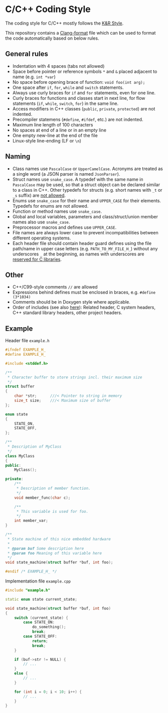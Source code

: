 # C/C++ Coding Style

The coding style for C/C++ mostly follows the [K&R Style](https://en.wikipedia.org/wiki/Indentation_style#K.26R_style).

This repository contains a [Clang-format](https://clang.llvm.org/docs/ClangFormat.html) file which can be used to format the code automatically based on below rules.

## General rules

- Indentation with 4 spaces (tabs not allowed)
- Space before pointer or reference symbols `*` and `&` placed adjacent to name (e.g. `int *var`)
- No space before opening brace of function: `void foo(int arg);`
- One space after `if`, `for`, `while` and `switch` statements.
- Always use curly braces for `if` and `for` statements, even for one line.
- Curly braces for functions and classes start in next line, for flow statements (`if`, `while`, `switch`, `for`) in the same line.
- Access modifiers in C++ classes (`public`, `private`, `protected`) are not indented.
- Precompiler statemens (`#define`, `#ifdef`, etc.) are not indented.
- Maximum line length of 100 characters
- No spaces at end of a line or in an empty line
- One empty new-line at the end of the file
- Linux-style line-ending (LF or `\n`)

## Naming

- Class names use `PascalCase` or `UpperCamelCase`. Acronyms are treated as a single word (a JSON parser is named `JsonParser`).
- Struct names use `snake_case`. A typedef with the same name in `PascalCase` may be used, so that a struct object can be declared similar to a class in C++. Other typedefs for structs (e.g. short names with `_t` or `_s` suffix) are [not allowed](https://www.kernel.org/doc/html/latest/process/coding-style.html#typedefs).
- Enums use `snake_case` for their name and `UPPER_CASE` for their elements. Typedefs for enums are not allowed.
- Function or method names use `snake_case`.
- Global and local variables, parameters and class/struct/union member names also use `snake_case`.
- Preprocessor macros and defines use `UPPER_CASE`.
- File names are always lower case to prevent incompatibilities between different operating systems.
- Each header file should contain header guard defines using the file path/name in upper case letters (e.g. `PATH_TO_MY_FILE_H_`) without any underscores `_` at the beginning, as names with underscores are [reserved for C libraries](https://www.gnu.org/software/libc/manual/html_node/Reserved-Names.html).

## Other

- C++/C99-style comments `//` are allowed
- Expressions behind defines must be enclosed in braces, e.g. `#define (3*1034)`
- Comments should be in Doxygen style where applicable.
- Order of includes (see also [here](https://google.github.io/styleguide/cppguide.html#Names_and_Order_of_Includes)): Related header, C system headers, C++ standard library headers, other project headers.

## Example

Header file `example.h`

```C++
#ifndef EXAMPLE_H_
#define EXAMPLE_H_

#include <stddef.h>

/**
 * Character buffer to store strings incl. their maximum size
 */
struct buffer
{
    char *str;      ///< Pointer to string in memory
    size_t size;    ///< Maximum size of buffer
};

enum state
{
    STATE_ON,
    STATE_OFF,
};

/**
 * Description of MyClass
 */
class MyClass
{
public:
    MyClass();

private:
    /**
     * Description of member function.
     */
    void member_func(char c);

    /**
     * This variable is used for foo.
     */
    int member_var;
}

/**
 * State machine of this nice embedded hardware
 *
 * @param buf Some description here
 * @param foo Meaning of this variable here
 */
void state_machine(struct buffer *buf, int foo);

#endif /* EXAMPLE_H_ */

```

Implementation file `example.cpp`

```C++
#include "example.h"

static enum state current_state;

void state_machine(struct buffer *buf, int foo)
{
    switch (current_state) {
        case STATE_ON:
            do_something();
            break;
        case STATE_OFF:
            return;
            break;
    }

    if (buf->str != NULL) {
        // ...
    }
    else {
        // ...
    }

    for (int i = 0; i < 10; i++) {
        // ...
    }
}
```
